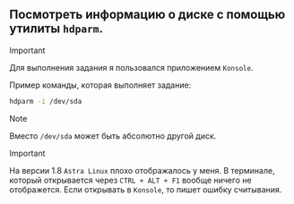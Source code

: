 ## Посмотреть информацию о диске с помощью утилиты `hdparm`.

> [!IMPORTANT]
> Для выполнения задания я пользовался приложением `Konsole`.

Пример команды, которая выполняет задание: 

```bash
hdparm -i /dev/sda
```

> [!NOTE]
> Вместо `/dev/sda` может быть абсолютно другой диск.

> [!IMPORTANT]
> На версии 1.8 `Astra Linux` плохо отображалось у меня. В терминале, который открывается через `CTRL + ALT + F1` вообще ничего не отображется.
> Если открывать в `Konsole`, то пишет ошибку считывания.
